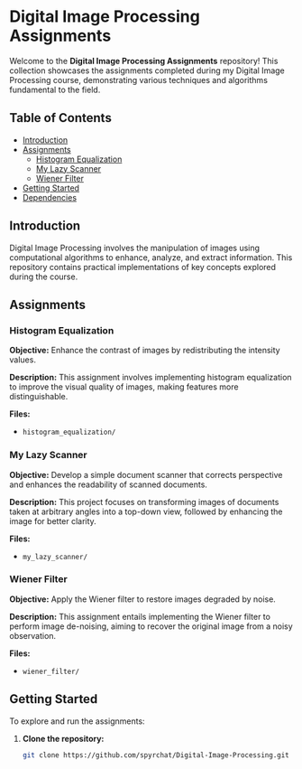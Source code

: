 # Digital Image Processing Assignments

Welcome to the **Digital Image Processing Assignments** repository! This collection showcases the assignments completed during my Digital Image Processing course, demonstrating various techniques and algorithms fundamental to the field.

## Table of Contents

- [Introduction](#introduction)
- [Assignments](#assignments)
  - [Histogram Equalization](#histogram-equalization)
  - [My Lazy Scanner](#my-lazy-scanner)
  - [Wiener Filter](#wiener-filter)
- [Getting Started](#getting-started)
- [Dependencies](#dependencies)

## Introduction

Digital Image Processing involves the manipulation of images using computational algorithms to enhance, analyze, and extract information. This repository contains practical implementations of key concepts explored during the course.

## Assignments

### Histogram Equalization

**Objective:** Enhance the contrast of images by redistributing the intensity values.

**Description:** This assignment involves implementing histogram equalization to improve the visual quality of images, making features more distinguishable.

**Files:**
- `histogram_equalization/`

### My Lazy Scanner

**Objective:** Develop a simple document scanner that corrects perspective and enhances the readability of scanned documents.

**Description:** This project focuses on transforming images of documents taken at arbitrary angles into a top-down view, followed by enhancing the image for better clarity.

**Files:**
- `my_lazy_scanner/`

### Wiener Filter

**Objective:** Apply the Wiener filter to restore images degraded by noise.

**Description:** This assignment entails implementing the Wiener filter to perform image de-noising, aiming to recover the original image from a noisy observation.

**Files:**
- `wiener_filter/`

## Getting Started

To explore and run the assignments:

1. **Clone the repository:**
   ```bash
   git clone https://github.com/spyrchat/Digital-Image-Processing.git
